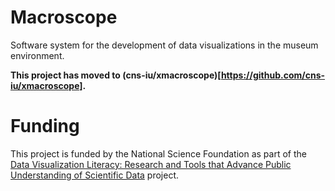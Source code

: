 # Macroscope

Software system for the development of data visualizations in the museum environment.

**This project has moved to (cns-iu/xmacroscope)[https://github.com/cns-iu/xmacroscope].**

# Funding
This project is funded by the National Science Foundation as part of the [Data Visualization Literacy: Research and Tools that Advance Public Understanding of Scientific Data](https://www.nsf.gov/awardsearch/showAward?AWD_ID=1713567) project.
